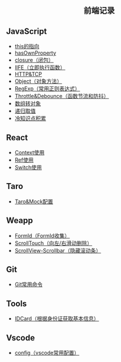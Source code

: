 <h2 align="center">前端记录</h2>

## JavaScript

- <a href='/note/JavaScript/JS-this.md'>this的指向</a>
- <a href='/note/JavaScript/JS-hasOwnProperty.md'>hasOwnProperty</a>
- <a href='/note/JavaScript/JS-closure.md'>closure（闭包）</a>
- <a href='/note/JavaScript/JS-IIFE.md'>IIFE（立即执行函数）</a>
- <a href='/note/JavaScript/JS-HTTP&TCP.md'>HTTP&TCP</a>
- <a href='/note/JavaScript/JS-Object.md'>Object（对象方法）</a>
- <a href='/note/JavaScript/JS-RegExp.md'>RegExp（常用正则表达式）</a>
- <a href='/note/JavaScript/JS-throttle&debounce.md'>Throttle&Debounce（函数节流和防抖）</a>
- <a href='/note/JavaScript/JS-ArrayToObject.md'>数组转对象</a>
- <a href='/note/JavaScript/JS-递归取值.md'>递归取值</a>
- <a href='/note/JavaScript/JS-study.md'>冷知识点积累</a>


## React

- <a href='/note/React/context.md'>Context使用</a>
- <a href='/note/React/input-ref-focus.md'>Ref使用</a>
- <a href='/note/React/Switch.md'>Switch使用</a>


## Taro

- <a href='/note/Taro/Taro&Mock.md'>Taro&Mock配置</a>


## Weapp

- <a href='/note/Weapp/FormId-collect.md'>FormId（FormId收集）</a>
- <a href='/note/Weapp/Scroll-Touch.md'>ScrollTouch（向左/右滑动删除）</a>
- <a href='/note/Weapp/ScrollView-scrollbar.md'>ScrollView-Scrollbar（隐藏滚动条）</a>


## Git

- <a href='/note/Git/git命令.md'>Git常用命令</a>


## Tools

- <a href='/note/Tools/IDCard.md'>IDCard（根据身份证获取基本信息）</a>


## Vscode

- <a href='/note/VsCode/config.md'>config（vscode常用配置）</a>